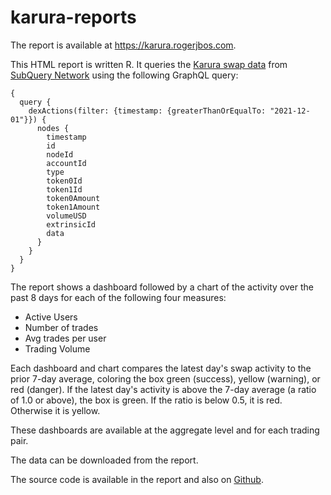# karura-reports

The report is available at https://karura.rogerjbos.com.

This HTML report is written R.  It queries the [Karura swap data](https://apps.karura.network/swap) from [SubQuery Network](https://subquery.network/) using the following GraphQL query:

```
{
  query {
    dexActions(filter: {timestamp: {greaterThanOrEqualTo: "2021-12-01"}}) {
      nodes {
        timestamp
        id
        nodeId
        accountId
        type
        token0Id
        token1Id
        token0Amount
        token1Amount
        volumeUSD
        extrinsicId
        data
      }
    }
  }
}
```

The report shows a dashboard followed by a chart of the activity over the past 8 days for each of the following four measures:

* Active Users
* Number of trades
* Avg trades per user
* Trading Volume

Each dashboard and chart compares the latest day's swap activity to the prior 7-day average, coloring the box green (success), yellow (warning), or red (danger).  If the latest day's activity is above the 7-day average (a ratio of 1.0 or above), the box is green.  If the ratio is below 0.5, it is red.  Otherwise it is yellow.

These dashboards are available at the aggregate level and for each trading pair.

The data can be downloaded from the report.

The source code is available in the report and also on [Github](https://github.com/AcalaNetwork/karura-reports).

